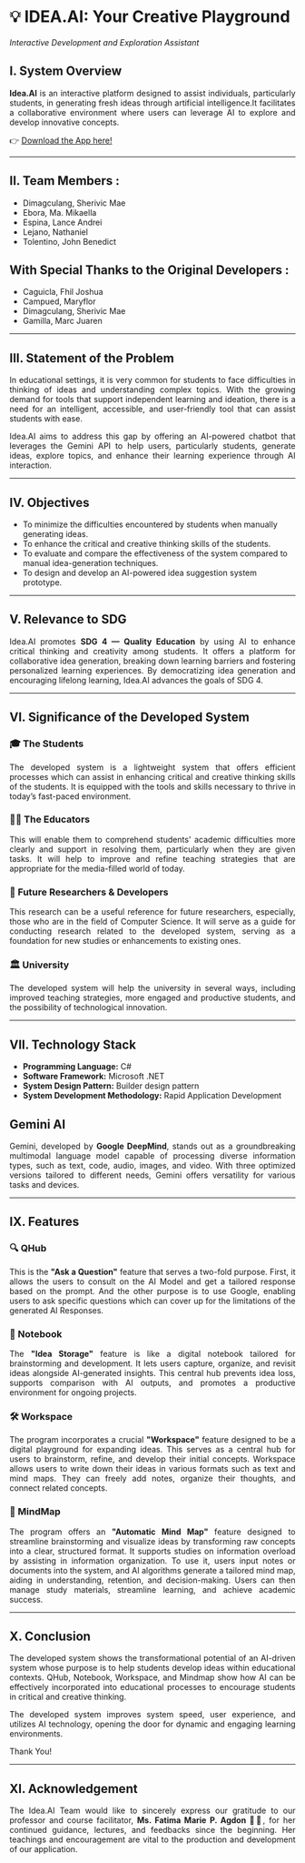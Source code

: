 # 💡 IDEA.AI: Your Creative Playground
_Interactive Development and Exploration Assistant_


## I. System Overview

<p align="justify"><strong>Idea.AI</strong> is an interactive platform designed to assist individuals, particularly students, in generating fresh ideas through artificial intelligence.It facilitates a collaborative environment where users can leverage AI to explore and develop innovative concepts.</p>

👉 [Download the App here!](https://drive.google.com/drive/u/1/folders/1JvOqooKC-B-Qq9rbWJcoc64LmKh7Swrz)

---

## II. Team Members :
- Dimagculang, Sherivic Mae 
- Ebora, Ma. Mikaella 
- Espina, Lance Andrei 
- Lejano, Nathaniel 
- Tolentino, John Benedict 

## With Special Thanks to the Original Developers :
- Caguicla, Fhil Joshua
- Campued, Maryflor
- Dimagculang, Sherivic Mae
- Gamilla, Marc Juaren

---

## III. Statement of the Problem 

<p align="justify">In educational settings, it is very common for students to face difficulties in thinking of ideas and understanding complex topics. With the growing demand for tools that support independent learning and ideation, there is a need for an intelligent, accessible, and user-friendly tool that can assist students with ease.</p>

<p align="justify">Idea.AI aims to address this gap by offering an AI-powered chatbot that leverages the Gemini API to help users, particularly students, generate ideas, explore topics, and enhance their learning experience through AI interaction.</p>

---

## IV. Objectives 

- To minimize the difficulties encountered by students when manually generating ideas.
- To enhance the critical and creative thinking skills of the students.
- To evaluate and compare the effectiveness of the system compared to manual idea-generation techniques.
- To design and develop an AI-powered idea suggestion system prototype.

---

## V. Relevance to SDG

<p align="justify"> Idea.AI promotes <strong>SDG 4 — Quality Education</strong> by using AI to enhance critical thinking and creativity among students. It offers a platform for collaborative idea generation, breaking down learning barriers and fostering personalized learning experiences. By democratizing idea generation and encouraging lifelong learning, Idea.AI advances the goals of SDG 4.</p>

---

## VI. Significance of the Developed System 

### 🎓 The Students 
<p align="justify">The developed system is a lightweight system that offers efficient processes which can assist in enhancing critical and creative thinking skills of the students. It is equipped with the tools and skills necessary to thrive in today’s fast-paced environment.</p>

### 👩‍🏫 The Educators 
<p align="justify">This will enable them to comprehend students' academic difficulties more clearly and support in resolving them, particularly when they are given tasks. It will help to improve and refine teaching strategies that are appropriate for the media-filled world of today.</p>

### 🧪 Future Researchers & Developers 
<p align="justify">This research can be a useful reference for future researchers, especially, those who are in the field of Computer Science. It will serve as a guide for conducting research related to the developed system, serving as a foundation for new studies or enhancements to existing ones.</p>

### 🏛️ University 
<p align="justify">The developed system will help the university in several ways, including improved teaching strategies, more engaged and productive students, and the possibility of technological innovation.</p>

---

## VII. Technology Stack 

- **Programming Language:** C#
- **Software Framework:** Microsoft .NET
- **System Design Pattern:** Builder design pattern
- **System Development Methodology:** Rapid Application Development

## Gemini AI 

<p align="justify">Gemini, developed by <strong>Google DeepMind</strong>, stands out as a groundbreaking multimodal language model capable of processing diverse information types, such as text, code, audio, images, and video. With three optimized versions tailored to different needs, Gemini offers versatility for various tasks and devices.</p>

---

## IX. Features

### 🔍 QHub
  <p align="justify">This is the <strong>"Ask a Question"</strong> feature that serves a two-fold purpose. First, it allows the users to consult on the AI Model and get a tailored response based on the prompt. And the other purpose is to use Google, enabling users to ask specific questions which can cover up for the limitations of the generated AI Responses.</p>

### 📝 Notebook
  <p align="justify">The <strong>"Idea Storage"</strong> feature is like a digital notebook tailored for brainstorming and development. It lets users capture, organize, and revisit ideas alongside AI-generated insights. This central hub prevents idea loss, supports comparison with AI outputs, and promotes a productive environment for ongoing projects.</p>

### 🛠️ Workspace
  <p align="justify">The program incorporates a crucial <strong>"Workspace"</strong> feature designed to be a digital playground for expanding ideas. This serves as a central hub for users to brainstorm, refine, and develop their initial concepts. Workspace allows users to write down their ideas in various formats such as text and mind maps. They can freely add notes, organize their thoughts, and connect related concepts.</p>

### 🧠 MindMap
  <p align="justify">The program offers an <strong>"Automatic Mind Map"</strong> feature designed to streamline brainstorming and visualize ideas by transforming raw concepts into a clear, structured format. It supports studies on information overload by assisting in information organization. To use it, users input notes or documents into the system, and AI algorithms generate a tailored mind map, aiding in understanding, retention, and decision-making. Users can then manage study materials, streamline learning, and achieve academic success.</p>

---

## X. Conclusion 

<p align="justify">The developed system shows the transformational potential of an AI-driven system whose purpose is to help students develop ideas within educational contexts. QHub, Notebook, Workspace, and Mindmap show how AI can be effectively incorporated into educational processes to encourage students in critical and creative thinking.</p>

<p align="justify">The developed system improves system speed, user experience, and utilizes AI technology, opening the door for dynamic and engaging learning environments.</p>
Thank You! 

---

## XI. Acknowledgement
<p align="justify">The Idea.AI Team would like to sincerely express our gratitude to our professor and course facilitator, <strong>Ms. Fatima Marie P. Agdon 🌸✨</strong>,  for her continued guidance, lectures, and feedbacks since the beginning. Her teachings and encouragement are vital to the production and development of our application.</p>
